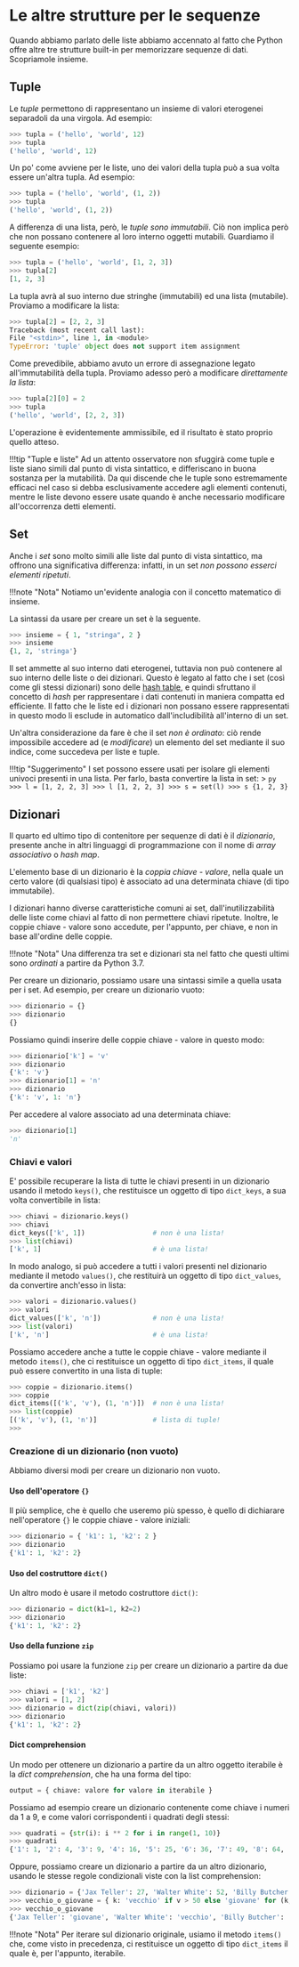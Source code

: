 # Le altre strutture per le sequenze

Quando abbiamo parlato delle liste abbiamo accennato al fatto che Python offre altre tre strutture built-in per memorizzare sequenze di dati. Scopriamole insieme.

## Tuple

Le *tuple* permettono di rappresentano un insieme di valori eterogenei separadoli da una virgola. Ad esempio:

```py
>>> tupla = ('hello', 'world', 12)
>>> tupla
('hello', 'world', 12)
```

Un po' come avviene per le liste, uno dei valori della tupla può a sua volta essere un'altra tupla. Ad esempio:

```py
>>> tupla = ('hello', 'world', (1, 2))
>>> tupla
('hello', 'world', (1, 2))
```

A differenza di una lista, però, le *tuple sono immutabili*. Ciò non implica però che non possano contenere al loro interno oggetti mutabili. Guardiamo il seguente esempio:

```py
>>> tupla = ('hello', 'world', [1, 2, 3])
>>> tupla[2]
[1, 2, 3]
```

La tupla avrà al suo interno due stringhe (immutabili) ed una lista (mutabile). Proviamo a modificare la lista:

```py
>>> tupla[2] = [2, 2, 3]
Traceback (most recent call last):
File "<stdin>", line 1, in <module>
TypeError: 'tuple' object does not support item assignment
```

Come prevedibile, abbiamo avuto un errore di assegnazione legato all'immutabilità della tupla. Proviamo adesso però a modificare *direttamente la lista*:

```py
>>> tupla[2][0] = 2
>>> tupla
('hello', 'world', [2, 2, 3])
```

L'operazione è evidentemente ammissibile, ed il risultato è stato proprio quello atteso.

!!!tip "Tuple e liste"
	Ad un attento osservatore non sfuggirà come tuple e liste siano simili dal punto di vista sintattico, e differiscano in buona sostanza per la mutabilità. Da qui discende che le tuple sono estremamente efficaci nel caso si debba esclusivamente accedere agli elementi contenuti, mentre le liste devono essere usate quando è anche necessario modificare all'occorrenza detti elementi.

## Set

Anche i *set* sono molto simili alle liste dal punto di vista sintattico, ma offrono una significativa differenza: infatti, in un set *non possono esserci elementi ripetuti*.

!!!note "Nota"
	Notiamo un'evidente analogia con il concetto matematico di insieme.

La sintassi da usare per creare un set è la seguente.

```py
>>> insieme = { 1, "stringa", 2 }
>>> insieme
{1, 2, 'stringa'}
```

Il set ammette al suo interno dati eterogenei, tuttavia non può contenere al suo interno delle liste o dei dizionari. Questo è legato al fatto che i set (così come gli stessi dizionari) sono delle [hash table](https://it.wikipedia.org/wiki/Hash_table), e quindi sfruttano il concetto di *hash* per rappresentare i dati contenuti in maniera compatta ed efficiente. Il fatto che le liste ed i dizionari non possano essere rappresentati in questo modo li esclude in automatico dall'includibilità all'interno di un set.

Un'altra considerazione da fare è che il set *non è ordinato*: ciò rende impossibile accedere ad (e *modificare*) un elemento del set mediante il suo indice, come succedeva per liste e tuple.

!!!tip "Suggerimento"
	I set possono essere usati per isolare gli elementi univoci presenti in una lista. Per farlo, basta convertire la lista in set:
	> ```py
	  >>> l = [1, 2, 2, 3]
  	  >>> l
	  [1, 2, 2, 3]
	  >>> s = set(l)
	  >>> s
	  {1, 2, 3}
	  ```

## Dizionari

Il quarto ed ultimo tipo di contenitore per sequenze di dati è il *dizionario*, presente anche in altri linguaggi di programmazione con il nome di *array associativo* o *hash map*.

L'elemento base di un dizionario è la *coppia chiave - valore*, nella quale un certo valore (di qualsiasi tipo) è associato ad una determinata chiave (di tipo immutabile).

I dizionari hanno diverse caratteristiche comuni ai set, dall'inutilizzabilità delle liste come chiavi al fatto di non permettere chiavi ripetute. Inoltre, le coppie chiave - valore sono accedute, per l'appunto, per chiave, e non in base all'ordine delle coppie.

!!!note "Nota"
	Una differenza tra set e dizionari sta nel fatto che questi ultimi sono *ordinati* a partire da Python 3.7.

Per creare un dizionario, possiamo usare una sintassi simile a quella usata per i set. Ad esempio, per creare un dizionario vuoto:

```py
>>> dizionario = {}
>>> dizionario
{}
```

Possiamo quindi inserire delle coppie chiave - valore in questo modo:

```py
>>> dizionario['k'] = 'v'
>>> dizionario
{'k': 'v'}
>>> dizionario[1] = 'n'
>>> dizionario
{'k': 'v', 1: 'n'}
```

Per accedere al valore associato ad una determinata chiave:

```py
>>> dizionario[1]
'n'
```

### Chiavi e valori

E' possibile recuperare la lista di tutte le chiavi presenti in un dizionario usando il metodo `keys()`, che restituisce un oggetto di tipo `dict_keys`, a sua volta convertibile in lista:

```py
>>> chiavi = dizionario.keys()
>>> chiavi
dict_keys(['k', 1])					# non è una lista!
>>> list(chiavi)
['k', 1]							# è una lista!
```

In modo analogo, si può accedere a tutti i valori presenti nel dizionario mediante il metodo `values()`, che restituirà un oggetto di tipo `dict_values`, da convertire anch'esso in lista:

```py
>>> valori = dizionario.values()
>>> valori
dict_values(['k', 'n'])				# non è una lista!
>>> list(valori)
['k', 'n']							# è una lista!
```

Possiamo accedere anche a tutte le coppie chiave - valore mediante il metodo `items()`, che ci restituisce un oggetto di tipo `dict_items`, il quale può essere convertito in una lista di tuple:

```py
>>> coppie = dizionario.items()
>>> coppie
dict_items([('k', 'v'), (1, 'n')])	# non è una lista!
>>> list(coppie)
[('k', 'v'), (1, 'n')]				# lista di tuple!
>>>
```

### Creazione di un dizionario (non vuoto)

Abbiamo diversi modi per creare un dizionario non vuoto.

#### Uso dell'operatore `{}`

Il più semplice, che è quello che useremo più spesso, è quello di dichiarare nell'operatore `{}` le coppie chiave - valore iniziali:

```py
>>> dizionario = { 'k1': 1, 'k2': 2 }
>>> dizionario
{'k1': 1, 'k2': 2}
```

#### Uso del costruttore `dict()`

Un altro modo è usare il metodo costruttore `dict()`:

```py
>>> dizionario = dict(k1=1, k2=2)
>>> dizionario
{'k1': 1, 'k2': 2}
```

#### Uso della funzione `zip`

Possiamo poi usare la funzione `zip` per creare un dizionario a partire da due liste:

```py
>>> chiavi = ['k1', 'k2']
>>> valori = [1, 2]
>>> dizionario = dict(zip(chiavi, valori))
>>> dizionario
{'k1': 1, 'k2': 2}
```

#### Dict comprehension

Un modo per ottenere un dizionario a partire da un altro oggetto iterabile è la *dict comprehension*, che ha una forma del tipo:

```py
output = { chiave: valore for valore in iterabile }
```

Possiamo ad esempio creare un dizionario contenente come chiave i numeri da 1 a 9, e come valori corrispondenti i quadrati degli stessi:

```py
>>> quadrati = {str(i): i ** 2 for i in range(1, 10)}
>>> quadrati
{'1': 1, '2': 4, '3': 9, '4': 16, '5': 25, '6': 36, '7': 49, '8': 64, '9': 81}
```

Oppure, possiamo creare un dizionario a partire da un altro dizionario, usando le stesse regole condizionali viste con la list comprehension:

```py
>>> dizionario = {'Jax Teller': 27, 'Walter White': 52, 'Billy Butcher': 41, 'Luke Skywalker': 79, 'Bobby Singer': 68, 'Johnny Lawrence': 49}
>>> vecchio_o_giovane = { k: 'vecchio' if v > 50 else 'giovane' for (k, v) in dizionario.items() }
>>> vecchio_o_giovane
{'Jax Teller': 'giovane', 'Walter White': 'vecchio', 'Billy Butcher': 'giovane', 'Luke Skywalker': 'vecchio', 'Bobby Singer': 'vecchio', 'Johnny Lawrence': 'giovane'}
```

!!!note "Nota"
	Per iterare sul dizionario originale, usiamo il metodo `items()` che, come visto in precedenza, ci restituisce un oggetto di tipo `dict_items` il quale è, per l'appunto, iterabile.
